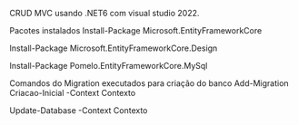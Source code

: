 
CRUD MVC usando .NET6 com visual studio 2022. 


Pacotes instalados
Install-Package Microsoft.EntityFrameworkCore

Install-Package Microsoft.EntityFrameworkCore.Design

Install-Package Pomelo.EntityFrameworkCore.MySql

Comandos do Migration executados para criação do banco
Add-Migration Criacao-Inicial -Context Contexto

Update-Database -Context Contexto
